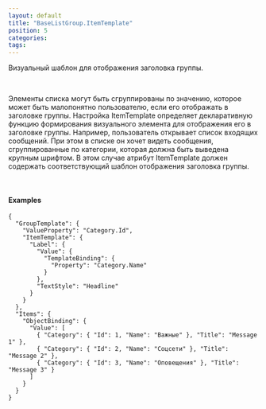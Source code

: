 ```yaml
---
layout: default
title: "BaseListGroup.ItemTemplate"
position: 5
categories: 
tags: 
---
```


Визуальный шаблон для отображения заголовка группы.

   

Элементы списка могут быть сгруппированы по значению, которое может быть малопонятно пользователю, если его отображать в заголовке группы. Настройка ItemTemplate определяет декларативную функцию формирования визуального элемента для отображения его в заголовке группы. Например, пользователь открывает список входящих сообщений. При этом в списке он хочет видеть сообщения, сгруппированные по категории, которая должна быть выведена крупным шрифтом. В этом случае атрибут ItemTemplate должен содержать соответствующий шаблон отображения заголовка группы.

   

#### Examples

```
{
  "GroupTemplate": {
    "ValueProperty": "Category.Id",
    "ItemTemplate": {
      "Label": {
        "Value": {
          "TemplateBinding": {
            "Property": "Category.Name"
          }
        },
        "TextStyle": "Headline"
      }
    }
  },
  "Items": {
    "ObjectBinding": {
      "Value": [
        { "Category": { "Id": 1, "Name": "Важные" }, "Title": "Message 1" },
        { "Category": { "Id": 2, "Name": "Соцсети" }, "Title": "Message 2" },
        { "Category": { "Id": 3, "Name": "Оповещения" }, "Title": "Message 3" }
      ]
    }
  }
}
```

 

 

